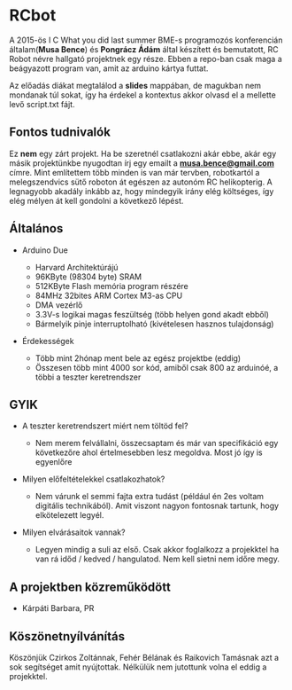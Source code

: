 RCbot
============

A 2015-ös I C What you did last summer BME-s programozós konferencián általam(**Musa Bence**) és **Pongrácz Ádám** által készített és
bemutatott, RC Robot névre hallgató projektnek egy része. Ebben a repo-ban csak maga a beágyazott program van, amit az arduino kártya futtat.

Az előadás diákat megtalálod a **slides** mappában, de magukban nem mondanak túl sokat, így ha érdekel a kontextus akkor olvasd el a mellette levő script.txt fájt.

Fontos tudnivalók
-----------

Ez **nem** egy zárt projekt. Ha be szeretnél csatlakozni akár ebbe, akár egy másik projektünkbe nyugodtan írj egy emailt a **musa.bence@gmail.com** címre. Mint említettem több minden is van már tervben, robotkartól a melegszendvics sütő roboton át egészen az autonóm RC helikopterig. A legnagyobb akadály inkább az, hogy mindegyik irány elég költséges, így elég mélyen át kell gondolni a következő lépést.

Általános
-----------

- Arduino Due
  - Harvard Architektúrájú
  - 96KByte (98304 byte) SRAM
  - 512KByte Flash memória program részére
  - 84MHz 32bites ARM Cortex M3-as CPU
  - DMA vezérlő
  - 3.3V-s logikai magas feszültség (több helyen gond akadt ebből)
  - Bármelyik pinje interruptolható (kivételesen hasznos tulajdonság)

- Érdekességek
  - Több mint 2hónap ment bele az egész projektbe (eddig)
  - Összesen több mint 4000 sor kód, amiből csak 800 az arduinóé, a többi a teszter keretrendszer

GYIK
-----------

- A teszter keretrendszert miért nem töltöd fel?
  - Nem merem felvállalni, összecsaptam és már van specifikáció egy következőre ahol értelmesebben lesz megoldva. Most jó így is egyenlőre

- Milyen előfeltételekkel csatlakozhatok?
  - Nem várunk el semmi fajta extra tudást (például én 2es voltam digitális technikából). Amit viszont nagyon fontosnak tartunk, hogy elkötelezett legyél.

- Milyen elvárásaitok vannak?
  - Legyen mindig a suli az első. Csak akkor foglalkozz a projekktel ha van rá időd / kedved / hangulatod. Nem kell sietni nem időre megy.

A projektben közreműködött
-----------
- Kárpáti Barbara, PR

Köszönetnyílvánítás
-----------
Köszönjük Czirkos Zoltánnak, Fehér Bélának és Raikovich Tamásnak azt a sok segítséget amit nyújtottak. Nélkülük nem jutottunk volna el eddig a projekktel.
